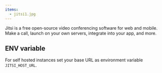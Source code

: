 ```yaml
---
items:
  - jitsi1.jpg
---
```


Jitsi is a free open-source video conferencing software for web and mobile. Make a call, launch on your own servers, integrate into your app, and more.

## ENV variable
For self hosted instances set your base URL as environment variable `JITSI_HOST_URL`.